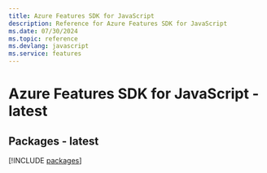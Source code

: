```yaml
---
title: Azure Features SDK for JavaScript
description: Reference for Azure Features SDK for JavaScript
ms.date: 07/30/2024
ms.topic: reference
ms.devlang: javascript
ms.service: features
---
```

# Azure Features SDK for JavaScript - latest
## Packages - latest
[!INCLUDE [packages](features-index.md)]